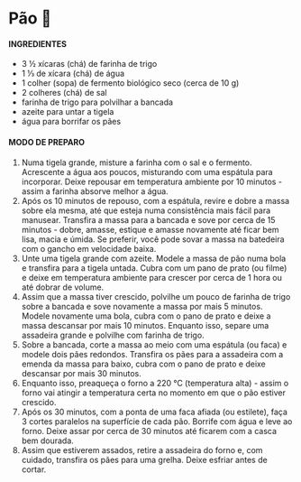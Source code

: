 # Pão :baguette_bread:



#### INGREDIENTES

- 3 ½ xícaras (chá) de farinha de trigo
- 1 ⅓ de xícara (chá) de água
- 1 colher (sopa) de fermento biológico seco (cerca de 10 g)
- 2 colheres (chá) de sal
- farinha de trigo para polvilhar a bancada
- azeite para untar a tigela
- água para borrifar os pães



#### MODO DE PREPARO

1. Numa tigela grande, misture a farinha com o sal e o fermento. Acrescente a água aos poucos, misturando com uma espátula para incorporar. Deixe repousar em temperatura ambiente por 10 minutos - assim a farinha absorve melhor a água.
2. Após os 10 minutos de repouso, com a espátula, revire e dobre a massa sobre ela mesma, até que esteja numa consistência mais fácil para manusear. Transfira a massa para a bancada e sove por cerca de 15 minutos - dobre, amasse, estique e amasse novamente até ficar bem lisa, macia e úmida. Se preferir, você pode sovar a massa na batedeira com o gancho em velocidade baixa.
3. Unte uma tigela grande com azeite. Modele a massa de pão numa bola e transfira para a tigela untada. Cubra com um pano de prato (ou filme) e deixe em temperatura ambiente para crescer por cerca de 1 hora ou até dobrar de volume.
4. Assim que a massa tiver crescido, polvilhe um pouco de farinha de trigo sobre a bancada e sove novamente a massa por mais 5 minutos. Modele novamente uma bola, cubra com o pano de prato e deixe a massa descansar por mais 10 minutos. Enquanto isso, separe uma assadeira grande e polvilhe com farinha de trigo.
5. Sobre a bancada, corte a massa ao meio com uma espátula (ou faca) e modele dois pães redondos. Transfira os pães para a assadeira com a emenda da massa para baixo, cubra com o pano de prato e deixe descansar por mais 30 minutos.
6. Enquanto isso, preaqueça o forno a 220 °C (temperatura alta) - assim o forno vai atingir a temperatura certa no momento em que o pão estiver crescido.
7. Após os 30 minutos, com a ponta de uma faca afiada (ou estilete), faça 3 cortes paralelos na superfície de cada pão. Borrife com água e leve ao forno. Deixe assar por cerca de 30 minutos até ficarem com a casca bem dourada.
8. Assim que estiverem assados, retire a assadeira do forno e, com cuidado, transfira os pães para uma grelha. Deixe esfriar antes de cortar.





